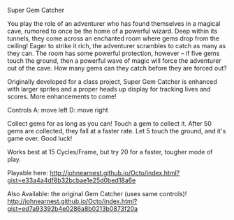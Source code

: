 Super Gem Catcher

You play the role of an adventurer who has found themselves in a magical cave, rumored to once be the home of a powerful wizard. Deep within its tunnels, they come across an enchanted room where gems drop from the ceiling! 
Eager to strike it rich, the adventurer scrambles to catch as many as they can. 
The room has some powerful protection, however – if five gems touch the ground, then a powerful wave of magic will force the adventurer out of the cave. 
How many gems can they catch before they are forced out?

Originally developed for a class project, Super Gem Catcher is enhanced with larger sprites and a proper heads up display for tracking lives and scores. More enhancements to come!

Controls
A: move left
D: move right

Collect gems for as long as you can! Touch a gem to collect it.
After 50 gems are collected, they fall at a faster rate.
Let 5 touch the ground, and it's game over.
Good luck!

Works best at 15 Cycles/Frame, but try 20 for a faster, tougher mode of play.

Playable here: 
http://johnearnest.github.io/Octo/index.html?gist=e33a4a4df8b32bcbae1e25d0bed18a6e

Also Available: the original Gem Catcher (uses same controls)!
http://johnearnest.github.io/Octo/index.html?gist=ed7a93392b4e0286a8b0213b0873f20a
